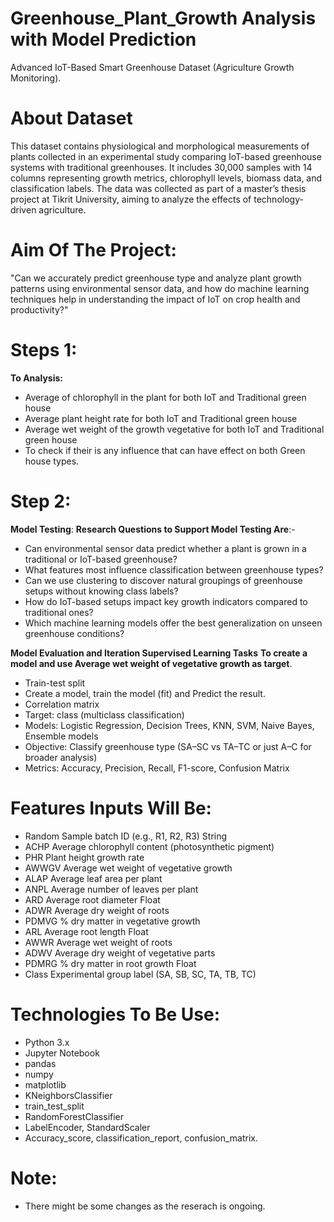 # Greenhouse_Plant_Growth Analysis with Model Prediction
Advanced IoT-Based Smart Greenhouse Dataset (Agriculture Growth Monitoring).

# About Dataset
This dataset contains physiological and morphological measurements of plants collected in an experimental study comparing IoT-based greenhouse systems with traditional greenhouses. It includes 30,000 samples with 14 columns representing growth metrics, chlorophyll levels, biomass data, and classification labels. The data was collected as part of a master’s thesis project at Tikrit University, aiming to analyze the effects of technology-driven agriculture.

# Aim Of The Project:
"Can we accurately predict greenhouse type and analyze plant growth patterns using environmental sensor data, 
and how do machine learning techniques help in understanding the impact of IoT on crop health and productivity?"

# Steps 1:
 **To Analysis:**
 - Average of chlorophyll in the plant for both IoT and Traditional green house
 - Average plant height rate for both IoT and Traditional green house
 - Average wet weight of the growth vegetative for both IoT and Traditional green house
 - To check if their is any influence that can have effect on both Green house types.
 # Step 2:  
  **Model Testing**:
  **Research Questions to Support Model Testing Are**:-
 - Can environmental sensor data predict whether a plant is grown in a traditional or IoT-based greenhouse?
 - What features most influence classification between greenhouse types?
 - Can we use clustering to discover natural groupings of greenhouse setups without knowing class labels?
 - How do IoT-based setups impact key growth indicators compared to traditional ones?
 - Which machine learning models offer the best generalization on unseen greenhouse conditions?
   
  **Model Evaluation and Iteration Supervised Learning Tasks**
   **To create a model and use Average wet weight of vegetative growth as target**.

 - Train-test split
 - Create a model, train the model (fit) and Predict the result.
 - Correlation matrix
 - Target: class (multiclass classification)
 - Models: Logistic Regression, Decision Trees, KNN, SVM, Naive Bayes, Ensemble models
 - Objective: Classify greenhouse type (SA–SC vs TA–TC or just A–C for broader analysis)
 - Metrics: Accuracy, Precision, Recall, F1-score, Confusion Matrix
# Features Inputs Will Be:
 - Random	Sample batch ID (e.g., R1, R2, R3)	String
 - ACHP	Average chlorophyll content (photosynthetic pigment)
 - PHR	Plant height growth rate
 - AWWGV	Average wet weight of vegetative growth	
 - ALAP	Average leaf area per plant	
 - ANPL	Average number of leaves per plant	
 - ARD	Average root diameter	Float
 - ADWR	Average dry weight of roots	
 - PDMVG	% dry matter in vegetative growth	
 - ARL	Average root length	Float
 - AWWR	Average wet weight of roots
 - ADWV	Average dry weight of vegetative parts
 - PDMRG	% dry matter in root growth	Float
 - Class	Experimental group label (SA, SB, SC, TA, TB, TC)
   
# Technologies To Be Use:

 - Python 3.x
 - Jupyter Notebook
 - pandas
 - numpy
 - matplotlib
 - KNeighborsClassifier
 - train_test_split
 - RandomForestClassifier
 - LabelEncoder, StandardScaler
 - Accuracy_score, classification_report, confusion_matrix.
# Note: 
 - There might be some changes as the reserach is ongoing.


